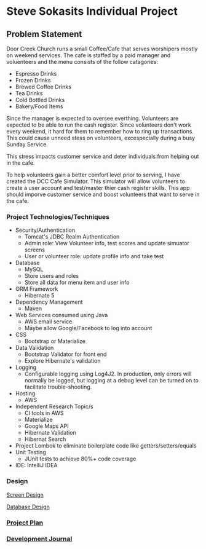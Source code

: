 # Steve Sokasits Individual Project

## Problem Statement
Door Creek Church runs a small Coffee/Cafe that serves worshipers mostly
on weekend services. The cafe is staffed by a paid manager and voluenteers
and the menu consists of the follow catagories:
 
 * Espresso Drinks
 * Frozen Drinks
 * Brewed Coffee Drinks
 * Tea Drinks
 * Cold Bottled Drinks
 * Bakery/Food Items
 
Since the manager is expected to oversee everthing.  Volunteers are 
expected to be able to run the cash register.  Since volunteers don't
work every weekend, it hard for them to remember how to ring up
transactions.  This could cause unneed stess on volunteers, excespecially 
during a busy Sunday Service.  

This stress impacts customer service and deter individuals from helping
 out in the cafe.
 
To help volunteers gain a better comfort level prior to serving, I
have created the DCC Cafe Simulator.  This simulator will allow 
volunteers to create a user account and test/master thier cash register
skills.  This app should imporve customer service and boost volunteers
that want to serve in the cafe.


### Project Technologies/Techniques 

* Security/Authentication
  * Tomcat's JDBC Realm Authentication
  * Admin role: View Volunteer info, test scores and update simuator screens
  * User or volunteer role: update profile info and take test
* Database
  * MySQL
  * Store users and roles
  * Store all data for menu item and user info
* ORM Framework
  * Hibernate 5
* Dependency Management
  * Maven
* Web Services consumed using Java
  * AWS email service
  * Maybe allow Google/Facebook to log into account
* CSS 
  * Bootstrap or Materialize
* Data Validation
  * Bootstrap Validator for front end
  * Explore Hibernate's validation
* Logging
  * Configurable logging using Log4J2. In production, only errors will normally be logged, but logging at a debug level can be turned on to facilitate trouble-shooting. 
* Hosting
  * AWS
* Independent Research Topic/s
  * CI tools in AWS
  * Materialize
  * Google Maps API
  * Hibernate Validation
  * Hibernat Search
* Project Lombok to eliminate boilerplate code like getters/setters/equals
* Unit Testing
  * JUnit tests to achieve 80%+ code coverage 
* IDE: IntelliJ IDEA


### Design


[Screen Design](DesignDocuments/Screens.md)

[Database Design](DesignDocuments/databaseDiagram.png)

### [Project Plan](ProjectPlan.md)

### [Development Journal](Journal.md)